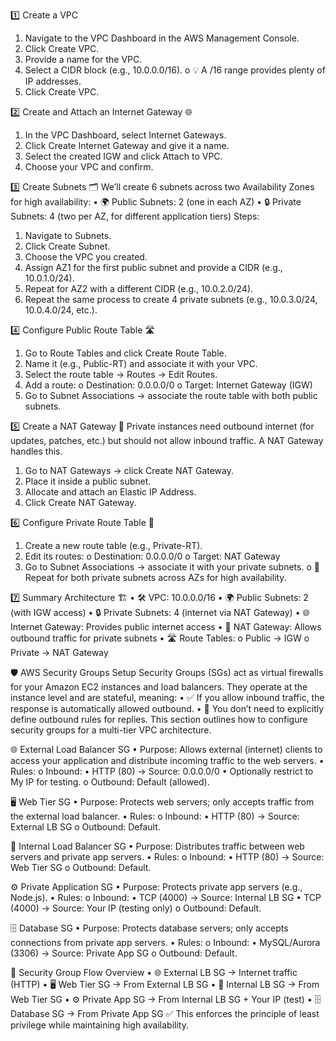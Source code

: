 ﻿
1️⃣ Create a VPC
1. Navigate to the VPC Dashboard in the AWS Management Console.
2. Click Create VPC.
3. Provide a name for the VPC.
4. Select a CIDR block (e.g., 10.0.0.0/16).
o 💡 A /16 range provides plenty of IP addresses.
5. Click Create VPC.

2️⃣ Create and Attach an Internet Gateway 🌐
1. In the VPC Dashboard, select Internet Gateways.
2. Click Create Internet Gateway and give it a name.
3. Select the created IGW and click Attach to VPC.
4. Choose your VPC and confirm.

3️⃣ Create Subnets 🗂️
We’ll create 6 subnets across two Availability Zones for high availability:
• 🌍 Public Subnets: 2 (one in each AZ)
• 🔒 Private Subnets: 4 (two per AZ, for different application tiers)
Steps:
1. Navigate to Subnets.
2. Click Create Subnet.
3. Choose the VPC you created.
4. Assign AZ1 for the first public subnet and provide a CIDR (e.g., 10.0.1.0/24).
5. Repeat for AZ2 with a different CIDR (e.g., 10.0.2.0/24).
6. Repeat the same process to create 4 private subnets (e.g., 10.0.3.0/24, 10.0.4.0/24, etc.).

4️⃣ Configure Public Route Table 🛣️
1. Go to Route Tables and click Create Route Table.
2. Name it (e.g., Public-RT) and associate it with your VPC.
3. Select the route table → Routes → Edit Routes.
4. Add a route:
o Destination: 0.0.0.0/0
o Target: Internet Gateway (IGW)
5. Go to Subnet Associations → associate the route table with both public subnets.

5️⃣ Create a NAT Gateway 🔄
Private instances need outbound internet (for updates, patches, etc.) but should not allow inbound traffic. A NAT Gateway handles this.
1. Go to NAT Gateways → click Create NAT Gateway.
2. Place it inside a public subnet.
3. Allocate and attach an Elastic IP Address.
4. Click Create NAT Gateway.

6️⃣ Configure Private Route Table 🔐
1. Create a new route table (e.g., Private-RT).
2. Edit its routes:
o Destination: 0.0.0.0/0
o Target: NAT Gateway
3. Go to Subnet Associations → associate it with your private subnets.
o 🔁 Repeat for both private subnets across AZs for high availability.

7️⃣ Summary Architecture 🏗️
• 🛠 VPC: 10.0.0.0/16
• 🌍 Public Subnets: 2 (with IGW access)
• 🔒 Private Subnets: 4 (internet via NAT Gateway)
• 🌐 Internet Gateway: Provides public internet access
• 🔄 NAT Gateway: Allows outbound traffic for private subnets
• 🛣 Route Tables:
o Public → IGW
o Private → NAT Gateway

🛡️ AWS Security Groups Setup
Security Groups (SGs) act as virtual firewalls for your Amazon EC2 instances and load balancers.
They operate at the instance level and are stateful, meaning:
• ✅ If you allow inbound traffic, the response is automatically allowed outbound.
• 🚫 You don’t need to explicitly define outbound rules for replies.
This section outlines how to configure security groups for a multi-tier VPC architecture.

🌐 External Load Balancer SG
• Purpose: Allows external (internet) clients to access your application and distribute incoming traffic to the web servers.
• Rules:
o Inbound:
• HTTP (80) → Source: 0.0.0.0/0
• Optionally restrict to My IP for testing.
o Outbound: Default (allowed).

🖥️ Web Tier SG
• Purpose: Protects web servers; only accepts traffic from the external load balancer.
• Rules:
o Inbound:
• HTTP (80) → Source: External LB SG
o Outbound: Default.

🔁 Internal Load Balancer SG
• Purpose: Distributes traffic between web servers and private app servers.
• Rules:
o Inbound:
• HTTP (80) → Source: Web Tier SG
o Outbound: Default.

⚙️ Private Application SG
• Purpose: Protects private app servers (e.g., Node.js).
• Rules:
o Inbound:
• TCP (4000) → Source: Internal LB SG
• TCP (4000) → Source: Your IP (testing only)
o Outbound: Default.

🗄️ Database SG
• Purpose: Protects database servers; only accepts connections from private app servers.
• Rules:
o Inbound:
• MySQL/Aurora (3306) → Source: Private App SG
o Outbound: Default.

📝 Security Group Flow Overview
• 🌐 External LB SG → Internet traffic (HTTP)
• 🖥️ Web Tier SG → From External LB SG
• 🔁 Internal LB SG → From Web Tier SG
• ⚙️ Private App SG → From Internal LB SG + Your IP (test)
• 🗄️ Database SG → From Private App SG
✅ This enforces the principle of least privilege while maintaining high availability.

